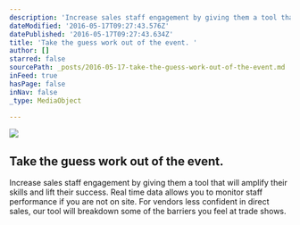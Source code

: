 ```yaml
---
description: 'Increase sales staff engagement by giving them a tool that will amplify their skills and lift their success. Real time data allows you to monitor staff performance if you are not on site. For vendors less confident in direct sales, our tool will breakdown some of the barriers you feel at trade shows.'
dateModified: '2016-05-17T09:27:43.576Z'
datePublished: '2016-05-17T09:27:43.634Z'
title: 'Take the guess work out of the event. '
author: []
starred: false
sourcePath: _posts/2016-05-17-take-the-guess-work-out-of-the-event.md
inFeed: true
hasPage: false
inNav: false
_type: MediaObject

---
```

<article style=""><img src="https://the-grid-user-content.s3-us-west-2.amazonaws.com/04514c6a-ca57-452d-aefb-cd3a572d9685.jpg" /><h1>Take the guess work out of the event. </h1><p>Increase sales staff engagement by giving them a tool that will amplify their skills and lift their success. Real time data allows you to monitor staff performance if you are not on site. For vendors less confident in direct sales, our tool will breakdown some of the barriers you feel at trade shows.</p></article>